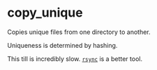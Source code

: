 # copy_unique

Copies unique files from one directory to another.

Uniqueness is determined by hashing.

This till is incredibly slow. [`rsync`] is a better tool.

[`rsync`]: <https://rsync.samba.org/> "rsync homepage"
